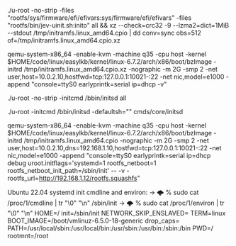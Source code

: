 ./u-root -no-strip -files "rootfs/sys/firmware/efi/efivars:sys/firmware/efi/efivars" -files "rootfs/bin/jev-uinit.sh:inito" all
&& xz --check=crc32 -9 --lzma2=dict=1MiB --stdout /tmp/initramfs.linux_amd64.cpio | dd conv=sync obs=512 of=/tmp/initramfs.linux_amd64.cpio.xz

qemu-system-x86_64 -enable-kvm -machine q35 -cpu host -kernel $HOME/code/linux/easylkb/kernel/linux-6.7.2/arch/x86/boot/bzImage -initrd /tmp/initramfs.linux_amd64.cpio.xz -nographic -m 2G -smp 2 -net user,host=10.0.2.10,hostfwd=tcp:127.0.0.1:10021-:22 -net nic,model=e1000 -append "console=ttyS0 earlyprintk=serial ip=dhcp -v"

./u-root -no-strip -initcmd /bbin/initsd all

./u-root -initcmd /bbin/initsd -defaultsh="" cmds/core/initsd

qemu-system-x86_64 -enable-kvm -machine q35 -cpu host -kernel $HOME/code/linux/easylkb/kernel/linux-6.7.2/arch/x86/boot/bzImage -initrd /tmp/initramfs.linux_amd64.cpio -nographic -m 2G -smp 2 -net user,host=10.0.2.10,dns=192.168.1.10,hostfwd=tcp:127.0.0.1:10021-:22 -net nic,model=e1000 -append "console=ttyS0 earlyprintk=serial ip=dhcp debug uroot.initflags='systemd=1 rootfs_netboot=1 rootfs_netboot_init_path=/sbin/init' -- -v -rootfs_url=http://192.168.1.12/rootfs.squashfs"


Ubuntu 22.04 systemd init cmdline and environ:
-> 🌩   % sudo cat /proc/1/cmdline | tr "\0" "\n"
/sbin/init
-> 🌩   % sudo cat /proc/1/environ | tr "\0" "\n"
HOME=/
init=/sbin/init
NETWORK_SKIP_ENSLAVED=
TERM=linux
BOOT_IMAGE=/boot/vmlinuz-6.5.0-18-generic
drop_caps=
PATH=/usr/local/sbin:/usr/local/bin:/usr/sbin:/usr/bin:/sbin:/bin
PWD=/
rootmnt=/root
